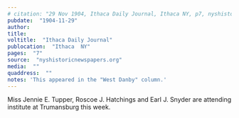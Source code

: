 ```yaml
---
# citation: "29 Nov 1904, Ithaca Daily Journal, Ithaca NY, p7, nyshistoricnewspapers.org."
pubdate:  "1904-11-29"
author: 
title: 
voltitle:  "Ithaca Daily Journal"
publocation:  "Ithaca  NY"
pages:  "7"
source:  "nyshistoricnewspapers.org"
media:  ""
quaddress:  ""
notes: 'This appeared in the "West Danby" column.'
---
```


Miss Jennie E. Tupper, Roscoe J. Hatchings and Earl J. Snyder are attending institute at Trumansburg this week. 
